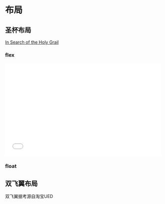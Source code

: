 # 布局

## 圣杯布局

[In Search of the Holy Grail](http://alistapart.com/article/holygrail)

### flex

<iframe width="100%" height="300" src="//jsfiddle.net/kahn1990/fq4ejaxo/embedded/html,css,result/" allowfullscreen="allowfullscreen" frameborder="0"></iframe>

### float




## 双飞翼布局

双飞翼据考源自淘宝UED

